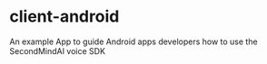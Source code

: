 # client-android
An example App to guide Android apps developers how to use the SecondMindAI voice SDK
